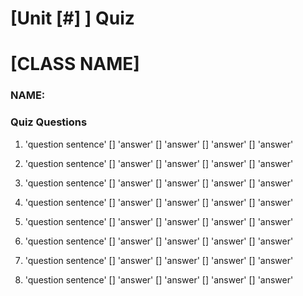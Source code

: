 # [Unit [#] ] Quiz

# [CLASS NAME]

### NAME:

### Quiz Questions

1. 'question sentence'
[] 'answer'
[] 'answer'
[] 'answer'
[] 'answer'

2. 'question sentence'
[] 'answer'
[] 'answer'
[] 'answer'
[] 'answer'

3. 'question sentence'
[] 'answer'
[] 'answer'
[] 'answer'
[] 'answer'

4. 'question sentence'
[] 'answer'
[] 'answer'
[] 'answer'
[] 'answer'

5. 'question sentence'
[] 'answer'
[] 'answer'
[] 'answer'
[] 'answer'

6. 'question sentence'
[] 'answer'
[] 'answer'
[] 'answer'
[] 'answer'

7. 'question sentence'
[] 'answer'
[] 'answer'
[] 'answer'
[] 'answer'

8. 'question sentence'
[] 'answer'
[] 'answer'
[] 'answer'
[] 'answer'
